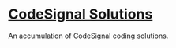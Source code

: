 <a href="https://app.codesignal.com/profile/nfolkman" target="_blank"><h1>CodeSignal Solutions</h1></a>

An accumulation of CodeSignal coding solutions.
